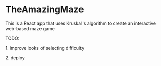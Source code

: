 ﻿# TheAmazingMaze
 <p>This is a React app that uses Kruskal's algorithm to create an interactive web-based maze game</p>
<p>TODO:</p>
<p>1. improve looks of selecting difficulty</p>
<p>2. deploy</p>
